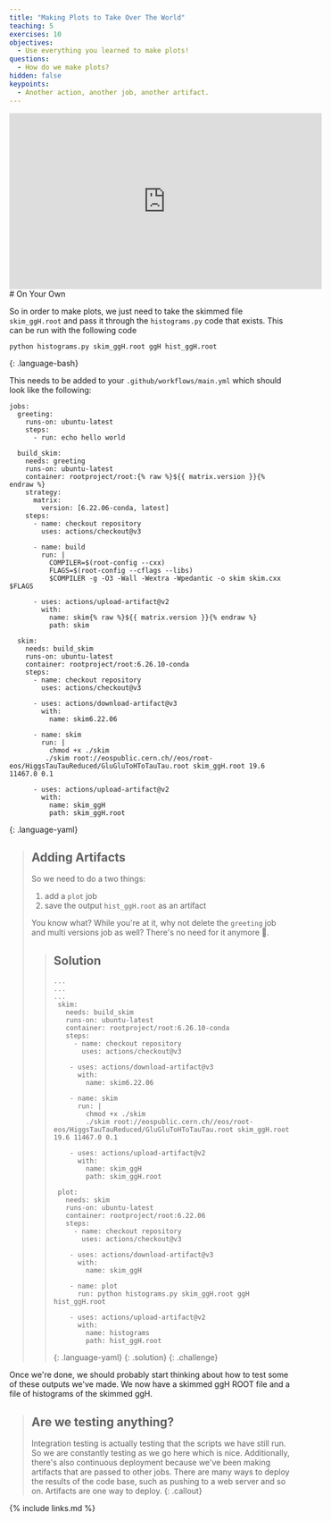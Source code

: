 ```yaml
---
title: "Making Plots to Take Over The World"
teaching: 5
exercises: 10
objectives:
  - Use everything you learned to make plots!
questions:
  - How do we make plots?
hidden: false
keypoints:
  - Another action, another job, another artifact.
---
```

<iframe width="560" height="315" src="https://www.youtube.com/embed/xPEf5oOMm3A" frameborder="0" allow="accelerometer; autoplay; clipboard-write; encrypted-media; gyroscope; picture-in-picture" allowfullscreen></iframe>
# On Your Own

So in order to make plots, we just need to take the skimmed file `skim_ggH.root` and pass it through the `histograms.py` code that exists. This can be run with the following code

~~~
python histograms.py skim_ggH.root ggH hist_ggH.root
~~~
{: .language-bash}

This needs to be added to your `.github/workflows/main.yml` which should look like the following:

~~~
jobs:
  greeting:
    runs-on: ubuntu-latest
    steps:
      - run: echo hello world

  build_skim:
    needs: greeting
    runs-on: ubuntu-latest
    container: rootproject/root:{% raw %}${{ matrix.version }}{% endraw %}
    strategy:
      matrix:
        version: [6.22.06-conda, latest]
    steps:
      - name: checkout repository
        uses: actions/checkout@v3

      - name: build
        run: |
          COMPILER=$(root-config --cxx)
          FLAGS=$(root-config --cflags --libs)
          $COMPILER -g -O3 -Wall -Wextra -Wpedantic -o skim skim.cxx $FLAGS

      - uses: actions/upload-artifact@v2
        with:
          name: skim{% raw %}${{ matrix.version }}{% endraw %}
          path: skim

  skim:
    needs: build_skim
    runs-on: ubuntu-latest
    container: rootproject/root:6.26.10-conda
    steps:
      - name: checkout repository
        uses: actions/checkout@v3

      - uses: actions/download-artifact@v3
        with:
          name: skim6.22.06

      - name: skim
        run: |
          chmod +x ./skim
         ./skim root://eospublic.cern.ch//eos/root-eos/HiggsTauTauReduced/GluGluToHToTauTau.root skim_ggH.root 19.6 11467.0 0.1

      - uses: actions/upload-artifact@v2
        with:
          name: skim_ggH
          path: skim_ggH.root
~~~
{: .language-yaml}

> ## Adding Artifacts
>
> So we need to do a two things:
>
> 1. add a `plot` job
> 2. save the output `hist_ggH.root` as an artifact
>
> You know what? While you're at it, why not delete the `greeting` job and multi versions job as well? There's no need for it anymore 🙂.
>
> > ## Solution
> > ~~~
> > ...
> > ...
> > ...
> >  skim:
> >    needs: build_skim
> >    runs-on: ubuntu-latest
> >    container: rootproject/root:6.26.10-conda
> >    steps:
> >      - name: checkout repository
> >        uses: actions/checkout@v3
> >
> >     - uses: actions/download-artifact@v3
> >       with:
> >         name: skim6.22.06
> >
> >     - name: skim
> >       run: |
> >         chmod +x ./skim
> >         ./skim root://eospublic.cern.ch//eos/root-eos/HiggsTauTauReduced/GluGluToHToTauTau.root skim_ggH.root 19.6 11467.0 0.1
> >
> >     - uses: actions/upload-artifact@v2
> >       with:
> >         name: skim_ggH
> >         path: skim_ggH.root
> >
> >  plot:
> >    needs: skim
> >    runs-on: ubuntu-latest
> >    container: rootproject/root:6.22.06
> >    steps:
> >      - name: checkout repository
> >        uses: actions/checkout@v3
> >
> >     - uses: actions/download-artifact@v3
> >       with:
> >         name: skim_ggH
> >
> >     - name: plot
> >       run: python histograms.py skim_ggH.root ggH hist_ggH.root
> >
> >     - uses: actions/upload-artifact@v2
> >       with:
> >         name: histograms
> >         path: hist_ggH.root
> > ~~~
> > {: .language-yaml}
> {: .solution}
{: .challenge}

<!--
![Actions_secret_variable]({{site.baseurl}}/fig/actions_artifacts_final.png)
-->

Once we're done, we should probably start thinking about how to test some of these outputs we've made. We now have a skimmed ggH ROOT file and a file of histograms of the skimmed ggH.

> ## Are we testing anything?
>
> Integration testing is actually testing that the scripts we have still run. So we are constantly testing as we go here which is nice. Additionally, there's also continuous deployment because we've been making artifacts that are passed to other jobs. There are many ways to deploy the results of the code base, such as pushing to a web server and so on. Artifacts are one way to deploy.
{: .callout}


{% include links.md %}
